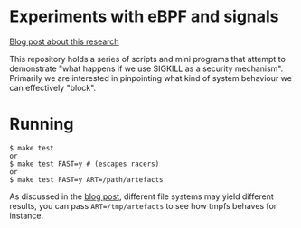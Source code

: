 # Experiments with eBPF and signals

[Blog post about this research](https://www.elastic.co/security-labs/signaling-from-within-how-ebpf-interacts-with-signals)

This repository holds a series of scripts and mini programs that attempt to
demonstrate "what happens if we use SIGKILL as a security mechanism". Primarily
we are interested in pinpointing what kind of system behaviour we can
effectively "block".

# Running
```
$ make test
or
$ make test FAST=y # (escapes racers)
or
$ make test FAST=y ART=/path/artefacts
```

As discussed in the [blog post](https://www.elastic.co/security-labs/signaling-from-within-ebpf), different file systems may
yield different results, you can pass `ART=/tmp/artefacts` to see how tmpfs
behaves for instance.
